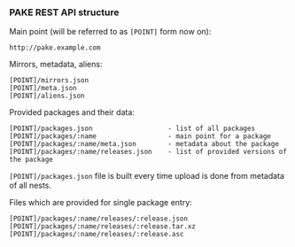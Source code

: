 ### PAKE REST API structure


Main point (will be referred to as `[POINT]` form now on):

    http://pake.example.com


Mirrors, metadata, aliens:

    [POINT]/mirrors.json
    [POINT]/meta.json
    [POINT]/aliens.json


Provided packages and their data:

    [POINT]/packages.json                   - list of all packages
    [POINT]/packages/:name                  - main point for a package
    [POINT]/packages/:name/meta.json        - metadata about the package
    [POINT]/packages/:name/releases.json    - list of provided versions of the package

`[POINT]/packages.json` file is built every time upload is done from metadata of all nests.

Files which are provided for single package entry:

    [POINT]/packages/:name/releases/:release.json
    [POINT]/packages/:name/releases/:release.tar.xz
    [POINT]/packages/:name/releases/:release.asc
